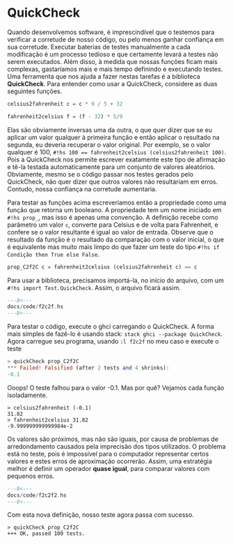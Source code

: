 # QuickCheck

Quando desenvolvemos software, é imprescindível que o testemos para verificar a corretude de nosso código, ou pelo menos ganhar confiança em sua corretude.
Executar baterias de testes manualmente a cada modificação é um processo tedioso e que certamente levará a testes não serem executados.
Além disso, à medida que nossas funções ficam mais complexas, gastaríamos mais e mais tempo definindo e executando testes.
Uma ferramenta que nos ajuda a fazer nestas tarefas é a biblioteca **QuickCheck**.
Para entender como usar a QuickCheck, considere as duas seguintes funções.

```hs
celsius2fahrenheit c = c * 9 / 5 + 32 

fahrenheit2celsius f = (f - 32) * 5/9
```

Elas são obviamente inversas uma da outra, o que quer dizer que se eu aplicar um valor qualquer à primeira função e então aplicar o resultado na segunda, eu deveria recuperar o valor original.
Por exemplo, se o valor qualquer é 100, `#!hs 100 == fahrenheit2celsius (celsius2fahrenheit 100)`.
Pois a QuickCheck nos permite escrever exatamente este tipo de afirmação e tê-la testada automaticamente para um conjunto de valores aleatórios. 
Obviamente, mesmo se o código passar nos testes gerados pelo QuickCheck, não quer dizer que outros valores não resultariam em erros.
Contudo, nossa confiança na corretude aumentaria.

Para testar as funções acima escreveríamos então a propriedade como uma função que retorna um booleano.
A propriedade tem um nome iniciado em `#!hs prop_`, mas isso é apenas uma convenção.
A definição recebe como parâmetro um valor `c`, converte para Celsius e de volta para Fahrenheit, e confere se o valor resultante é igual ao valor de entrada.
Observe que o resultado da função é o resultado da comparação com o valor inicial, o que é equivalente mas muito mais limpo do que fazer um teste do tipo `#!hs if Condição then True else False`.

```hs 
prop_C2f2C c = fahrenheit2celsius (celsius2fahrenheit c) == c
```

Para usar a biblioteca, precisamos importá-la, no início do arquivo, com um `#!hs import Test.QuickCheck`.
Assim, o arquivo ficará assim.

```hs 
---8<---
docs/code/f2c2f.hs
---8<---
```

Para testar o código, execute o ghci carregando o QuickCheck. A forma mais simples de fazê-lo é usando stack: `stack ghci --package QuickCheck`.
Agora carregue seu programa,  usando `:l f2c2f` no meu caso e execute o teste

```hs
> quickCheck prop_C2f2C
*** Failed! Falsified (after 2 tests and 4 shrinks):
-0.1
```

Ooops! O teste falhou para o valor -0.1. Mas por quê? Vejamos cada função isoladamente.

```
> celsius2fahrenheit (-0.1)
31.82
> fahrenheit2celsius 31.82
-9.999999999999984e-2
```

Os valores são próximos, mas não são iguais, por causa de problemas de arredondamento causados pela imprecisão dos tipos utilizados.
O problema está no teste, pois é impossível para o computador representar certos valores e estes erros de aproximação ocorrerão.
Assim, uma estratégia melhor é definir um operador **quase igual**, para comparar valores com pequenos erros.

```hs 
---8<---
docs/code/f2c2f2.hs
---8<---
```

Com esta nova definição, nosso teste agora passa com sucesso.

```
> quickCheck prop_C2f2C
+++ OK, passed 100 tests.
```